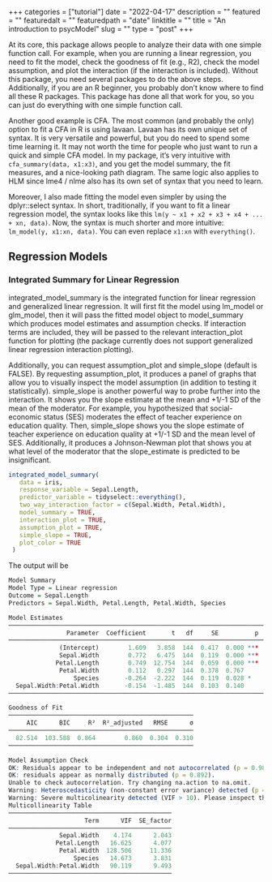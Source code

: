 +++
categories = ["tutorial"]
date = "2022-04-17"
description = ""
featured = ""
featuredalt = ""
featuredpath = "date"
linktitle = ""
title = "An introduction to psycModel"
slug = ""
type = "post"
+++

At its core, this package allows people to analyze their data with one simple function call. For example, when you are running a linear regression, you need to fit the model, check the goodness of fit (e.g., R2), check the model assumption, and plot the interaction (if the interaction is included). Without this package, you need several packages to do the above steps. Additionally, if you are an R beginner, you probably don’t know where to find all these R packages. This package has done all that work for you, so you can just do everything with one simple function call.

Another good example is CFA. The most common (and probably the only) option to fit a CFA in R is using lavaan. Lavaan has its own unique set of syntax. It is very versatile and powerful, but you do need to spend some time learning it. It may not worth the time for people who just want to run a quick and simple CFA model. In my package, it’s very intuitive with `cfa_summary(data, x1:x3)`, and you get the model summary, the fit measures, and a nice-looking path diagram. The same logic also applies to HLM since lme4 / nlme also has its own set of syntax that you need to learn.

Moreover, I also made fitting the model even simpler by using the dplyr::select syntax. In short, traditionally, if you want to fit a linear regression model, the syntax looks like this `lm(y ~ x1 + x2 + x3 + x4 + ... + xn, data)`. Now, the syntax is much shorter and more intuitive: `lm_model(y, x1:xn, data)`. You can even replace `x1:xn` with `everything()`.

## Regression Models

### Integrated Summary for Linear Regression

integrated_model_summary is the integrated function for linear regression and generalized linear regression. It will first fit the model using lm_model or glm_model, then it will pass the fitted model object to model_summary which produces model estimates and assumption checks. If interaction terms are included, they will be passed to the relevant interaction_plot function for plotting (the package currently does not support generalized linear regression interaction plotting).

Additionally, you can request assumption_plot and simple_slope (default is FALSE). By requesting assumption_plot, it produces a panel of graphs that allow you to visually inspect the model assumption (in addition to testing it statistically). simple_slope is another powerful way to probe further into the interaction. It shows you the slope estimate at the mean and +1/-1 SD of the mean of the moderator. For example, you hypothesized that social-economic status (SES) moderates the effect of teacher experience on education quality. Then, simple_slope shows you the slope estimate of teacher experience on education quality at +1/-1 SD and the mean level of SES. Additionally, it produces a Johnson-Newman plot that shows you at what level of the moderator that the slope_estimate is predicted to be insignificant.

```r
integrated_model_summary(
   data = iris,
   response_variable = Sepal.Length,
   predictor_variable = tidyselect::everything(),
   two_way_interaction_factor = c(Sepal.Width, Petal.Width),
   model_summary = TRUE,
   interaction_plot = TRUE,
   assumption_plot = TRUE,
   simple_slope = TRUE,
   plot_color = TRUE
 )
```

The output will be

```r
Model Summary
Model Type = Linear regression
Outcome = Sepal.Length
Predictors = Sepal.Width, Petal.Length, Petal.Width, Species

Model Estimates
───────────────────────────────────────────────────────────────────────────────────────
                Parameter  Coefficient       t   df     SE          p            95% CI
───────────────────────────────────────────────────────────────────────────────────────
              (Intercept)        1.609   3.858  144  0.417  0.000 ***  [ 0.785,  2.433]
              Sepal.Width        0.772   6.475  144  0.119  0.000 ***  [ 0.536,  1.007]
             Petal.Length        0.749  12.754  144  0.059  0.000 ***  [ 0.633,  0.865]
              Petal.Width        0.112   0.297  144  0.378  0.767      [-0.635,  0.860]
                  Species       -0.264  -2.222  144  0.119  0.028 *    [-0.499, -0.029]
  Sepal.Width:Petal.Width       -0.154  -1.485  144  0.103  0.140      [-0.358,  0.051]
───────────────────────────────────────────────────────────────────────────────────────

Goodness of Fit
───────────────────────────────────────────────────
     AIC      BIC     R²  R²_adjusted   RMSE      σ
───────────────────────────────────────────────────
  82.514  103.588  0.864        0.860  0.304  0.310
───────────────────────────────────────────────────

Model Assumption Check
OK: Residuals appear to be independent and not autocorrelated (p = 0.980).
OK: residuals appear as normally distributed (p = 0.892).
Unable to check autocorrelation. Try changing na.action to na.omit.
Warning: Heteroscedasticity (non-constant error variance) detected (p = 0.047).
Warning: Severe multicolinearity detected (VIF > 10). Please inspect the following table to identify high correlation factors.
Multicollinearity Table
─────────────────────────────────────────────
                     Term      VIF  SE_factor
─────────────────────────────────────────────
              Sepal.Width    4.174      2.043
             Petal.Length   16.625      4.077
              Petal.Width  128.506     11.336
                  Species   14.673      3.831
  Sepal.Width:Petal.Width   90.119      9.493
─────────────────────────────────────────────
```
